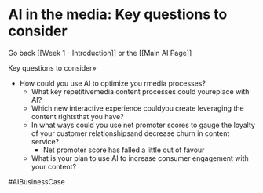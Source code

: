 # AI in the media: Key questions to consider

Go back [[Week 1 - Introduction]] or the [[Main AI Page]]

Key questions to consider»   

- How could you use AI to optimize you rmedia processes? 
	- What key repetitivemedia content processes could youreplace with AI?  
	- Which new interactive experience couldyou create leveraging the content rightsthat you have? 
	- In what ways could you use net promoter scores to gauge the loyalty of your customer relationshipsand decrease churn in content service?   
		- Net promoter score has falled a little out of favour
	- What is your plan to use AI to increase consumer engagement with your content?

#AIBusinessCase 